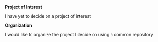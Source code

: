 **Project of Interest**

I have yet to decide on a project of interest

**Organization**

I would like to organize the project I decide on using a common repository
